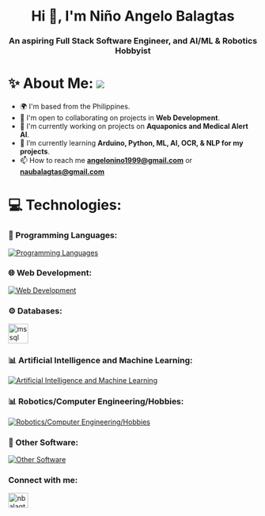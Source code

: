 <h1 align="center">Hi 👋, I'm Niño Angelo Balagtas</h1> 
<h3 align="center">An aspiring Full Stack Software Engineer, and AI/ML & Robotics Hobbyist </h3>

# ✨ About Me: ![](https://komarev.com/ghpvc/?username=OlegAngelo)
- 🌍 I'm based from the Philippines.
- 🤝 I'm open to collaborating on projects in **Web Development**.
- 🚀 I'm currently working on projects on **Aquaponics and Medical Alert AI**.
- 🌱 I’m currently learning **Arduino, Python, ML, AI, OCR, & NLP for my projects**.
- 📫 How to reach me **angelonino1999@gmail.com** or **naubalagtas@gmail.com**


# 💻 Technologies:


### 🔎 Programming Languages:
[![Programming Languages](https://skillicons.dev/icons?i=cs,js,nodejs,py&theme=light)](https://skillicons.dev)


### 🌐 Web Development:
[![Web Development](https://skillicons.dev/icons?i=react,redux,html,dotnet,nextjs,express,css,tailwind&theme=light)](https://skillicons.dev)


### ⚙️ Databases:
<p align="left">
<a href="https://www.microsoft.com/en-us/sql-server" target="_blank" rel="noreferrer"> <img src="https://www.svgrepo.com/show/303229/microsoft-sql-server-logo.svg" alt="mssql" width="40" height="40"/> </a>
</p>


### 📊 Artificial Intelligence and Machine Learning:
[![Artificial Intelligence and Machine Learning](https://skillicons.dev/icons?i=pytorch,sklearn,tensorflow&theme=light)](https://skillicons.dev)


### 📊 Robotics/Computer Engineering/Hobbies:
[![Robotics/Computer Engineering/Hobbies](https://skillicons.dev/icons?i=raspberrypi,arduino&theme=light)](https://skillicons.dev)


### 🌟 Other Software:
[![Other Software](https://skillicons.dev/icons?i=visualstudio,vscode,git,github,npm,heroku,linux,vim,netlify,postman,ubuntu,obsidian&theme=light)](https://skillicons.dev)



<h3 align="left">Connect with me:</h3>
<p align="left">
<a href="https://linkedin.com/in/nbalagtas" target="blank"><img align="center" src="https://raw.githubusercontent.com/rahuldkjain/github-profile-readme-generator/master/src/images/icons/Social/linked-in-alt.svg" alt="nbalagtas" height="30" width="40" /></a>
<a href="https://portfolioangelo.netlify.app/" target="blank">
</p>

